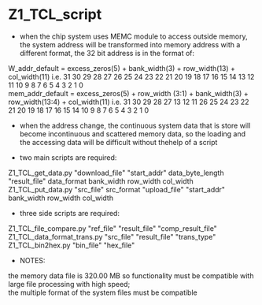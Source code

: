 # Z1_TCL_script
- when the chip system uses MEMC module to access outside memory, the system address will be transformed into memory address with a different format, the 32 bit address is in the format of:  
  
W_addr_default = excess_zeros(5) + bank_width(3) + row_width(13) + col_width(11)
i.e. 31 30 29 28 27 26 25 24 23 22 21 20 19 18 17 16 15 14 13 12 11 10 9 8 7 6 5 4 3 2 1 0   
mem_addr_default = excess_zeros(5) + row_width (3:1) + bank_width(3) + row_width(13:4) + col_width(11)
i.e. 31 30 29 28 27 13 12 11 26 25 24 23 22 21 20 19 18 17 16 15 14 10 9 8 7 6 5 4 3 2 1 0
  
- when the address change, the continuous system data that is store will become incontinuous and scattered memory data, so the loading and the accessing data will be difficult without thehelp of a script
  
- two main scripts are required: 
   
Z1_TCL_get_data.py "download_file" "start_addr" data_byte_length "result_file" data_format bank_width row_width col_width
Z1_TCL_put_data.py "src_file" src_format "upload_file" "start_addr" bank_width row_width col_width
  
- three side scripts are required:
  
Z1_TCL_file_compare.py "ref_file" "result_file" "comp_result_file"  
Z1_TCL_data_format_trans.py "src_file" "result_file" "trans_type" 
Z1_TCL_bin2hex.py "bin_file" "hex_file"  
  
- NOTES:   
  
the memory data file is 320.00 MB so functionality must be compatible with large file processing with high speed;  
the multiple format of the system files must be compatible  
